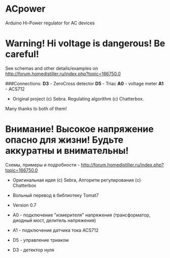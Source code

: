 # ACpower
Arduino Hi-Power regulator for AC devices

__Warning! Hi voltage is dangerous! Be careful!__
=================================================

See schemas and other details/examples on http://forum.homedistiller.ru/index.php?topic=166750.0

###Connections:
**D3** - ZeroCross detector 
**D5** - Triac
**A0** - voltage meter 
**A1** - ACS712

* Original project (c) Sebra. Regulating algorithm (c) Chatterbox.

Many thanks to both of them!


__Внимание! Высокое напряжение опасно для жизни!__
__Будьте аккуратны и внимательны!__
====================================================================================

Схемы, примеры и подробности - http://forum.homedistiller.ru/index.php?topic=166750.0

* Оригинальная идея (c) Sebra, Алгоритм регулирования (c) Chatterbox
* Вольный перевод в библиотеку Tomat7
* Version 0.7
  
* A0 - подключение "измерителя" напряжения (трансформатор, диодный мост, делитель напряжения)
* A1 - подключение датчика тока ACS712
* D5 - управление триаком
* D3 - детектор нуля

